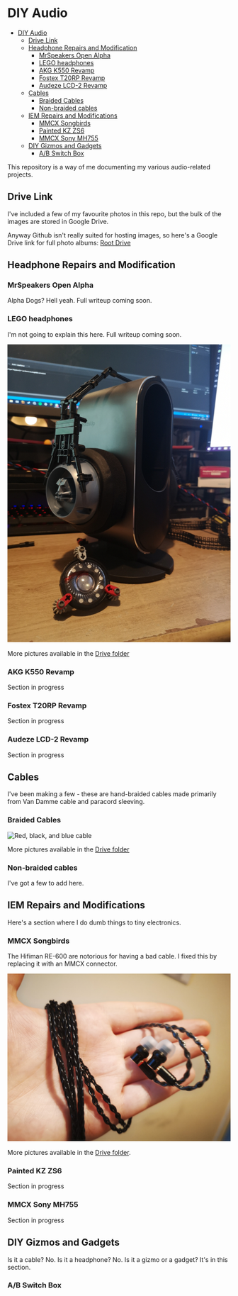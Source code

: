 # DIY Audio

- [DIY Audio](#diy-audio)
  - [Drive Link](#drive-link)
  - [Headphone Repairs and Modification](#headphone-repairs-and-modification)
    - [MrSpeakers Open Alpha](#mrspeakers-open-alpha)
    - [LEGO headphones](#lego-headphones)
    - [AKG K550 Revamp](#akg-k550-revamp)
    - [Fostex T20RP Revamp](#fostex-t20rp-revamp)
    - [Audeze LCD-2 Revamp](#audeze-lcd-2-revamp)
  - [Cables](#cables)
    - [Braided Cables](#braided-cables)
    - [Non-braided cables](#non-braided-cables)
  - [IEM Repairs and Modifications](#iem-repairs-and-modifications)
    - [MMCX Songbirds](#mmcx-songbirds)
    - [Painted KZ ZS6](#painted-kz-zs6)
    - [MMCX Sony MH755](#mmcx-sony-mh755)
  - [DIY Gizmos and Gadgets](#diy-gizmos-and-gadgets)
    - [A/B Switch Box](#ab-switch-box)

This repository is a way of me documenting my various audio-related projects. 

## Drive Link

I've included a few of my favourite photos in this repo, but the bulk of the images are stored in Google Drive.

Anyway Github isn't really suited for hosting images, so here's a Google Drive link for full photo albums:
[Root Drive](https://drive.google.com/drive/folders/1Lyp3fLHuOwGKH3idmnZFNgjnZCr9MF5w?usp=sharing)

## Headphone Repairs and Modification

### MrSpeakers Open Alpha

Alpha Dogs? Hell yeah. Full writeup coming soon.

### LEGO headphones

I'm not going to explain this here. Full writeup coming soon.

![Bionicle Headphones](./pics/bonk.jpg)

More pictures available in the [Drive folder](https://drive.google.com/open?id=1_f_YMx_V_4qDXu0V2l3mPHudoEcrZv9L)

### AKG K550 Revamp

Section in progress

### Fostex T20RP Revamp

Section in progress

### Audeze LCD-2 Revamp

Section in progress

## Cables

I've been making a few - these are hand-braided cables made primarily from Van Damme cable and paracord sleeving.

### Braided Cables

![Red, black, and blue cable](./pics/red-black-blue.jpg)

More pictures available in the [Drive folder](https://drive.google.com/open?id=1TaY7_JfRnlylWYvRs6gfiyFJBXne6QWk)

### Non-braided cables

I've got a few to add here.

## IEM Repairs and Modifications

Here's a section where I do dumb things to tiny electronics.

### MMCX Songbirds

The Hifiman RE-600 are notorious for having a bad cable. I fixed this by replacing it with an MMCX connector.

![RE-600 Repair](./pics/re600-repair.jpg)

More pictures available in the [Drive folder](https://drive.google.com/open?id=1XbSy0WUIIsLAM2sWpfWrpjCcsgIALzT1).

### Painted KZ ZS6

Section in progress

### MMCX Sony MH755

Section in progress

## DIY Gizmos and Gadgets

Is it a cable? No. Is it a headphone? No. Is it a gizmo or a gadget? It's in this section.

### A/B Switch Box
